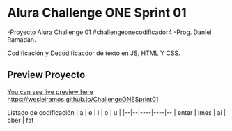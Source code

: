 # Alura Challenge ONE Sprint 01
-Proyecto Alura Challenge 01
#challengeonecodificador4
-Prog. Daniel Ramadan.

Codificación y Decodificacdor de texto en JS, HTML Y CSS.


## Preview Proyecto

[You can see live preview here https://wesleiramos.github.io/ChallengeONESprint01
](https://splendid-tapioca-b32fb1.netlify.app/)

Listado de codificación
| a | e | i | o | u |
|--|--|----|----|--
| enter | imes | ai | ober | fat

